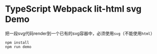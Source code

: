 TypeScript Webpack lit-html svg Demo
=======================================

把一段svg代码render到一个已有的svg容器中，必须使用`svg`（不能使用`html`）


```
npm install
npm run demo
```
